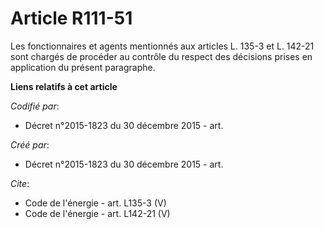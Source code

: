 # Article R111-51

Les fonctionnaires et agents mentionnés aux articles L. 135-3 et L. 142-21 sont chargés de procéder au contrôle du respect
des décisions prises en application du présent paragraphe.

**Liens relatifs à cet article**

_Codifié par_:

  - Décret n°2015-1823 du 30 décembre 2015 - art.

_Créé par_:

  - Décret n°2015-1823 du 30 décembre 2015 - art.

_Cite_:

  - Code de l'énergie - art. L135-3 (V)
  - Code de l'énergie - art. L142-21 (V)
